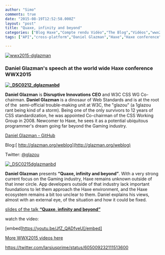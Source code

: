 ```yaml
---
author: "Simo"
comments: true
date: "2015-08-19T12:52:58.000Z"
layout: "post"
title: "Quaxe, infinity and beyond"
categories: ["Blog Haxe","Compte rendu Vidéo","The Blog","Vidéos","wwx2015"]
tags: ["API","cross-platform","Daniel Glazman","Haxe","Haxe conference","Quaxe","video","wwx","wwx2015"]

---
```

[![wwx2015-dglazman](https://www.silexlabs.org/wp-content/uploads/2015/07/wwx2015-dglazman.png)](https://www.silexlabs.org/wp-content/uploads/2015/07/wwx2015-dglazman.png)


### **Daniel Glazman's speech at the world wide Haxe conference WWX2015**






**[![_DSC0212_dglazmanbd](https://www.silexlabs.org/wp-content/uploads/2015/07/DSC0212_dglazmanbd-200x300.jpg)](https://www.silexlabs.org/wp-content/uploads/2015/07/DSC0212_dglazmanbd.jpg)**

**Daniel Glazman** is **Disruptive Innovations** **CEO** and W3C CSS WG Co-chairman. **Daniel Glazman** is a dinosaur of Web Standards and is at the root of the  semi-official trouble-making unit at W3C, the "glazou" (a 1glazou rant being kind of a storm). Being one of the only survivors to 12 years of CSS standardization, he was appointed Co-chairman of the CSS Working Group in 2008. Newcomer to Haxe, he sees it as a potential ubiquitous programmer's dream going far beyond the Gaming industry.

[Daniel Glazman - GitHub](https://github.com/therealglazou)

Blog:[ http://glazman.org/weblog](http://glazman.org/weblog)

Twitter: [@glazou](https://twitter.com/glazou)





[![_DSC0215dglazmanbd](https://www.silexlabs.org/wp-content/uploads/2015/07/DSC0215dglazmanbd-687x458.jpg)](https://www.silexlabs.org/wp-content/uploads/2015/07/DSC0215dglazmanbd.jpg)

**Daniel Glazman** presents **“Quaxe, infinity and beyond”**. With a very strong current focus on the Gaming industry, Haxe remains unknown outside of that inner circle. App developers outside of that industry lack important foundations to let them approach the Haxe environment, and the Haxe ecosystem remains a bit too unclear to them. Daniel explains his views, almost with an external eye, of the situation and how it could be fixed.

[slides of the talk **“Quaxe, infinity and beyond”**](http://disruptive-innovations.com/zoo/slides/20150530-WWX2015/)

watch the video:

[embed]https://youtu.be/JfZ_QADfveU[/embed]

[More WWX2015 videos here](https://www.silexlabs.org/wrapping-up-wwx2015/)

https://twitter.com/larsiusprime/status/605009232111513600












